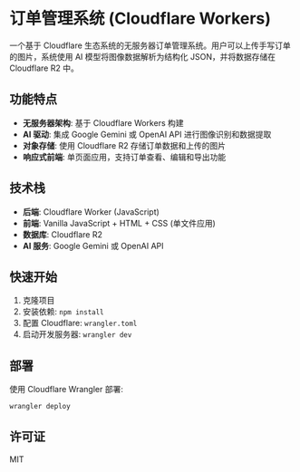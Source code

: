 # 订单管理系统 (Cloudflare Workers)

一个基于 Cloudflare 生态系统的无服务器订单管理系统。用户可以上传手写订单的图片，系统使用 AI 模型将图像数据解析为结构化 JSON，并将数据存储在 Cloudflare R2 中。

## 功能特点

- **无服务器架构**: 基于 Cloudflare Workers 构建
- **AI 驱动**: 集成 Google Gemini 或 OpenAI API 进行图像识别和数据提取
- **对象存储**: 使用 Cloudflare R2 存储订单数据和上传的图片
- **响应式前端**: 单页面应用，支持订单查看、编辑和导出功能

## 技术栈

- **后端**: Cloudflare Worker (JavaScript)
- **前端**: Vanilla JavaScript + HTML + CSS (单文件应用)
- **数据库**: Cloudflare R2
- **AI 服务**: Google Gemini 或 OpenAI API

## 快速开始

1. 克隆项目
2. 安装依赖: `npm install`
3. 配置 Cloudflare: `wrangler.toml`
4. 启动开发服务器: `wrangler dev`

## 部署

使用 Cloudflare Wrangler 部署:
```bash
wrangler deploy
```

## 许可证

MIT

